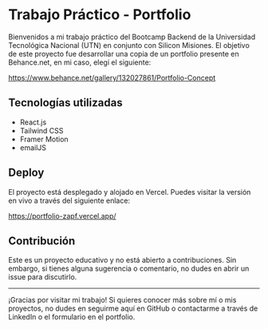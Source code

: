 # Trabajo Práctico - Portfolio

Bienvenidos a mi trabajo práctico del Bootcamp Backend de la Universidad Tecnológica Nacional (UTN) en conjunto con Silicon Misiones. El objetivo de este proyecto fue desarrollar una copia de un portfolio presente en Behance.net, en mi caso, elegí el siguiente:

https://www.behance.net/gallery/132027861/Portfolio-Concept

## Tecnologías utilizadas

- React.js
- Tailwind CSS
- Framer Motion
- emailJS

## Deploy

El proyecto está desplegado y alojado en Vercel. Puedes visitar la versión en vivo a través del siguiente enlace:

https://portfolio-zapf.vercel.app/

## Contribución

Este es un proyecto educativo y no está abierto a contribuciones. Sin embargo, si tienes alguna sugerencia o comentario, no dudes en abrir un issue para discutirlo.

- - -

¡Gracias por visitar mi trabajo! Si quieres conocer más sobre mí o mis proyectos, no dudes en seguirme aquí en GitHub o contactarme a través de LinkedIn o el formulario en el portfolio.